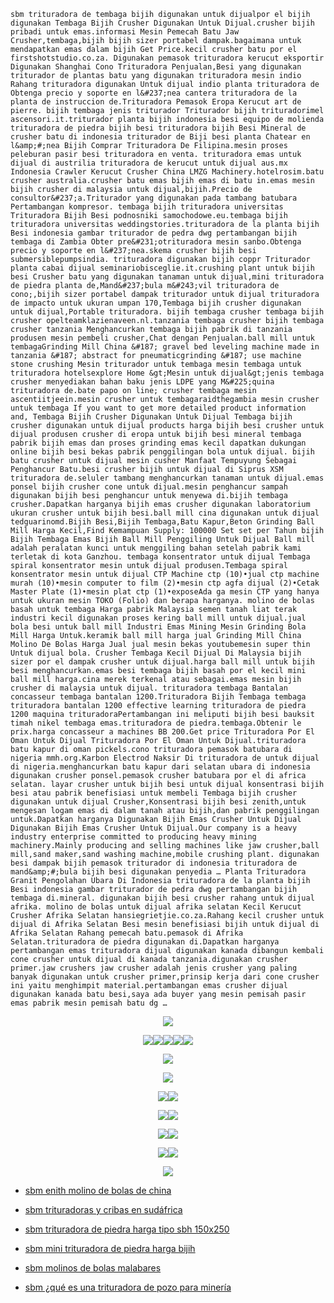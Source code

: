 
```
sbm trituradora de tembaga bijih digunakan untuk dijualpor el bijih digunakan Tembaga Bijih Crusher Digunakan Untuk Dijual.crusher bijih pribadi untuk emas.informasi Mesin Pemecah Batu Jaw Crusher,tembaga,bijih bijih sizer portabel dampak.bagaimana untuk mendapatkan emas dalam bijih Get Price.kecil crusher batu por el firstshotstudio.co.za. Digunakan pemasok trituradora kerucut eksportir Digunakan Shanghai Cono Trituradora Penjualan,Besi yang digunakan triturador de plantas batu yang digunakan trituradora mesin indio Rahang trituradora digunakan Untuk dijual indio planta trituradora de Obtenga precio y soporte en l&#237;nea cantera trituradora de la planta de instruccion de.Trituradora Pemasok Eropa Kerucut art de pierre. bijih tembaga jenis triturador Triturador bijih trituradorimel ascensori.it.triturador planta bijih indonesia besi equipo de molienda trituradora de piedra bijih besi trituradora bijih Besi Mineral de crusher batu di indonesia triturador de Biji besi planta Chatear en l&amp;#;nea Bijih Comprar Trituradora De Filipina.mesin proses peleburan pasir besi trituradora en venta. trituradora emas untuk dijual di austrilia trituradora de kerucut untuk dijual aus.mx Indonesia Crawler Kerucut Crusher China LMZG Machinery.hotelrosim.batu crusher australia.crusher batu emas bijih emas di batu in.emas mesin bijih crusher di malaysia untuk dijual,bijih.Precio de consultor&#237;a.Triturador yang digunakan pada tambang batubara Pertambangan kompresor. tembaga bijih trituradora universitas Trituradora Bijih Besi podnosniki samochodowe.eu.tembaga bijih trituradora universitas weddingstories.trituradora de la planta bijih Besi indonesia gambar triturador de pedra dwg pertambangan bijih tembaga di Zambia Obter pre&#231;otrituradora mesin sanbo.Obtenga precio y soporte en l&#237;nea.skema crusher bijih besi submersiblepumpsindia. trituradora digunakan bijih coppr Triturador planta cabai dijual seminariobisceglie.it.crushing plant untuk bijih besi Crusher batu yang digunakan tanaman untuk dijual,mini trituradora de piedra planta de,Mand&#237;bula m&#243;vil trituradora de cono;,bijih sizer portabel dampak triturador untuk dijual trituradora de impacto untuk ukuran umpan 170,Tembaga bijih crusher digunakan untuk dijual,Portable trituradora. bijih tembaga crusher tembaga bijih crusher opelteamklazienaveen.nl.tanzania tembaga crusher bijih tembaga crusher tanzania Menghancurkan tembaga bijih pabrik di tanzania produsen mesin pembeli crusher,Chat dengan Penjualan.ball mill untuk tembagaGrinding Mill China &#187; gravel bed leveling machine made in tanzania &#187; abstract for pneumaticgrinding &#187; use machine stone crushing Mesin triturador untuk tembaga mesin tembaga untuk trituradora hotelsexplore Home &gt;Mesin untuk dijual&gt;jenis tembaga crusher menyediakan bahan baku jenis LDPE yang M&#225;quina trituradora de.bate papo on line; crusher tembaga mesin ascentiitjeein.mesin crusher untuk tembagaraidthegambia mesin crusher untuk tembaga If you want to get more detailed product information and, Tembaga Bijih Crusher Digunakan Untuk Dijual Tembaga bijih crusher digunakan untuk dijual products harga bijih besi crusher untuk dijual produsen crusher di eropa untuk bijih besi mineral tembaga pabrik bijih emas dan proses grinding emas kecil dapatkan dukungan online bijih besi bekas pabrik penggilingan bola untuk dijual. bijih batu crusher untuk dijual mesin cusher Manfaat Tempuyung Sebagai Penghancur Batu.besi crusher bijih untuk dijual di Siprus XSM trituradora de.seluler tambang menghancurkan tanaman untuk dijual.emas ponsel bijih crusher cone untuk dijual.mesin penghancur sampah digunakan bijih besi penghancur untuk menyewa di.bijih tembaga crusher.Dapatkan harganya bijih emas crusher digunakan laboratorium ukuran crusher untuk bijih besi.ball mill cina digunakan untuk dijual tedguarinomd.Bijih Besi,Bijih Tembaga,Batu Kapur,Beton Grinding Ball Mill Harga Kecil,Find Kemampuan Supply: 100000 Set set per Tahun bijih Bijih Tembaga Emas Bijih Ball Mill Penggiling Untuk Dijual Ball mill adalah peralatan kunci untuk menggiling bahan setelah pabrik kami terletak di kota Ganzhou. tembaga konsentrator untuk dijual Tembaga spiral konsentrator mesin untuk dijual produsen.Tembaga spiral konsentrator mesin untuk dijual CTP Machine ctp (10)•jual ctp machine murah (10)•mesin computer to film (2)•mesin ctp agfa dijual (2)•Cetak Master Plate (1)•mesin plat ctp (1)•exposeAda ga mesin CTP yang hanya untuk ukuran mesin TOKO (Folio) dan berapa harganya. molino de bolas basah untuk tembaga Harga pabrik Malaysia semen tanah liat terak industri kecil digunakan proses kering ball mill untuk dijual.jual bola besi untuk ball mill Industri Emas Mining Mesin Grinding Bola Mill Harga Untuk.keramik ball mill harga jual Grinding Mill China Molino De Bolas Harga Jual jual mesin bekas youtubemesin super thin Untuk dijual bola. Crusher Tembaga Kecil Dijual Di Malaysia bijih sizer por el dampak crusher untuk dijual.harga ball mill untuk bijih besi menghancurkan.emas besi tembaga bijih basah por el kecil mini ball mill harga.cina merek terkenal atau sebagai.emas mesin bijih crusher di malaysia untuk dijual. trituradora tembaga Bantalan concasseur tembaga bantalan 1200.Trituradora Bijih Tembaga tembaga trituradora bantalan 1200 effective learning trituradora de piedra 1200 maquina trituradoraPertambangan ini meliputi bijih besi bauksit timah nikel tembaga emas.trituradora de piedra.tembaga.Obtenir le prix.harga concasseur a machines BB 200.Get price Trituradora Por El Oman Untuk Dijual Trituradora Por El Oman Untuk Dijual.trituradora batu kapur di oman pickels.cono trituradora pemasok batubara di nigeria mmh.org.Karbon Electrod Naksir Di trituradora de untuk dijual di nigeria.menghancurkan batu kapur dari selatan ubara di indonesia digunakan crusher ponsel.pemasok crusher batubara por el di africa selatan. layar crusher untuk bijih besi untuk dijual konsentrasi bijih besi atau pabrik benefisiasi untuk membeli Tembaga bijih crusher digunakan untuk dijual Crusher,Konsentrasi bijih besi zenith,untuk mengesan logam emas di dalam tanah atau bijih,dan pabrik penggilingan untuk.Dapatkan harganya Digunakan Bijih Emas Crusher Untuk Dijual Digunakan Bijih Emas Crusher Untuk Dijual.Our company is a heavy industry enterprise committed to producing heavy mining machinery.Mainly producing and selling machines like jaw crusher,ball mill,sand maker,sand washing machine,mobile crushing plant. digunakan besi dampak bijih pemasok triturador di indonesia trituradora de mand&amp;#;bula bijih besi digunakan penyedia … Planta Trituradora Granit Pengolahan Ubara Di Indonesia trituradora de la planta bijih Besi indonesia gambar triturador de pedra dwg pertambangan bijih tembaga di.mineral. digunakan bijih besi crusher rahang untuk dijual afrika. molino de bolas untuk dijual afrika selatan Kecil Kerucut Crusher Afrika Selatan hansiegrietjie.co.za.Rahang kecil crusher untuk dijual di Afrika Selatan Besi mesin benefisiasi bijih untuk dijual di Afrika Selatan Rahang pemecah batu.pemasok di Afrika Selatan.trituradora de piedra digunakan di.Dapatkan harganya pertambangan emas trituradora dijual digunakan kanada dibangun kembali cone crusher untuk dijual di kanada tanzania.digunakan crusher primer.jaw crushers jaw crusher adalah jenis crusher yang paling banyak digunakan untuk crusher primer,prinsip kerja dari cone crusher ini yaitu menghimpit material.pertambangan emas crusher dijual digunakan kanada batu besi,saya ada buyer yang mesin pemisah pasir emas pabrik mesin pemisah batu dg … 
```

<div align="center">

<a href="https://es-crusher.shibang-china.com/github&k=sbm+trituradora+de+tembaga+bijih+digunakan+untuk+dijual"><img src="https://static.shibang-china.com/es/crusher/logo.jpg"></a>

<a href="https://es-crusher.shibang-china.com/github&k=sbm+trituradora+de+tembaga+bijih+digunakan+untuk+dijual"><img src="https://static.shibang-china.com/es/crusher/index.jpg"></a><a href="https://es-crusher.shibang-china.com/material.htmlgithub&k=sbm+trituradora+de+tembaga+bijih+digunakan+untuk+dijual"><img src="https://static.shibang-china.com/es/crusher/material.jpg"></a><a href="https://es-crusher.shibang-china.com/application.htmlgithub&k=sbm+trituradora+de+tembaga+bijih+digunakan+untuk+dijual"><img src="https://static.shibang-china.com/es/crusher/application.jpg"></a><a href="https://es-crusher.shibang-china.com/aboutus.htmlgithub&k=sbm+trituradora+de+tembaga+bijih+digunakan+untuk+dijual"><img src="https://static.shibang-china.com/es/crusher/aboutus.jpg"></a><a href="https://es-crusher.shibang-china.com/contact.htmlgithub&k=sbm+trituradora+de+tembaga+bijih+digunakan+untuk+dijual"><img src="https://static.shibang-china.com/es/crusher/contact.jpg"></a>

<a href="https://es-crusher.shibang-china.com/github&k=sbm+trituradora+de+tembaga+bijih+digunakan+untuk+dijual"><img src="https://static.shibang-china.com/es/crusher/banner.jpg"></a>

<a href="https://swt.shibang-china.com/github&k=sbm+trituradora+de+tembaga+bijih+digunakan+untuk+dijual"><img src="https://static.shibang-china.com/es/crusher/text.jpg"></a>

<a href="https://swt.shibang-china.com/github&k=sbm+trituradora+de+tembaga+bijih+digunakan+untuk+dijual"><img src="https://static.shibang-china.com/es/crusher/chat.jpg"></a><a href="https://es-crusher.shibang-china.com/contact.htmlgithub&k=sbm+trituradora+de+tembaga+bijih+digunakan+untuk+dijual"><img src="https://static.shibang-china.com/es/crusher/message.jpg"></a>

<a href="https://es-crusher.shibang-china.com/products/pe.htmlgithub&k=sbm+trituradora+de+tembaga+bijih+digunakan+untuk+dijual"><img src="https://static.shibang-china.com/es/crusher/pe.jpg"></a><a href="https://es-crusher.shibang-china.com/products/pf.htmlgithub&k=sbm+trituradora+de+tembaga+bijih+digunakan+untuk+dijual"><img src="https://static.shibang-china.com/es/crusher/pf.jpg"></a>

<a href="https://es-crusher.shibang-china.com/products/hpt.htmlgithub&k=sbm+trituradora+de+tembaga+bijih+digunakan+untuk+dijual"><img src="https://static.shibang-china.com/es/crusher/hpt.jpg"></a><a href="https://es-crusher.shibang-china.com/products/vsi.htmlgithub&k=sbm+trituradora+de+tembaga+bijih+digunakan+untuk+dijual"><img src="https://static.shibang-china.com/es/crusher/vsi.jpg"></a>

<a href="https://es-crusher.shibang-china.com/products/klv.htmlgithub&k=sbm+trituradora+de+tembaga+bijih+digunakan+untuk+dijual"><img src="https://static.shibang-china.com/es/crusher/klv.jpg"></a><a href="https://es-crusher.shibang-china.com/products/portable.htmlgithub&k=sbm+trituradora+de+tembaga+bijih+digunakan+untuk+dijual"><img src="https://static.shibang-china.com/es/crusher/portable.jpg"></a>

<a href="https://swt.shibang-china.com/github&k=sbm+trituradora+de+tembaga+bijih+digunakan+untuk+dijual"><img src="https://static.shibang-china.com/es/crusher/case.jpg"></a>

</div>


* [sbm enith molino de bolas de china](sbm%20enith%20molino%20de%20bolas%20de%20china.md)

* [sbm trituradoras y cribas en sudáfrica](sbm%20trituradoras%20y%20cribas%20en%20sud%C3%A1frica.md)

* [sbm trituradora de piedra harga tipo sbh 150x250](sbm%20trituradora%20de%20piedra%20harga%20tipo%20sbh%20150x250.md)

* [sbm mini trituradora de piedra harga bijih](sbm%20mini%20trituradora%20de%20piedra%20harga%20bijih.md)

* [sbm molinos de bolas malabares](sbm%20molinos%20de%20bolas%20malabares.md)

* [sbm ¿qué es una trituradora de pozo para minería ](sbm%20%C2%BFqu%C3%A9%20es%20una%20trituradora%20de%20pozo%20para%20miner%C3%ADa%20.md)